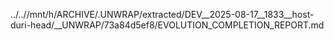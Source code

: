 ../..//mnt/h/ARCHIVE/.UNWRAP/extracted/DEV__2025-08-17__1833__host-duri-head/__UNWRAP/73a84d5ef8/EVOLUTION_COMPLETION_REPORT.md
